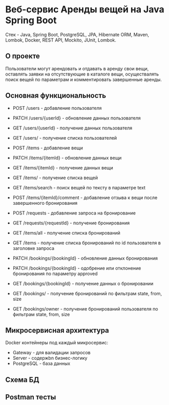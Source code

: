 # Веб-сервис Аренды вещей на Java Spring Boot
Стек - Java, Spring Boot, PostgreSQL, JPA, Hibernate ORM, Maven, Lombok, Docker, REST API, Mockito, JUnit, Lombok.

## О проекте
Пользователи могут арендовать и отдавать в аренду свои вещи, оставлять заявки на отсутствующие в каталоге вещи, осуществалять поиск вещей по параметрам и комментировать завершенные аренды.

## Основная функциональность
- POST /users - добавление пользователя
- PATCH /users/{userId} - обновление данных пользователя
- GET /users/{userId} - получение данных пользователя
- GET /users/ - получение списка пользователей

- POST /items - добавление вещи
- PATCH /items/{itemId} - обновление данных вещи
- GET /items/{itemId} - получение данных вещи
- GET /items/ - получение списка вещей
- GET /items/search - поиск вещей по тексту в параметре text
- POST /items/{itemId}/comment - добавление отзыва к вещи после завершенного бронирования

- POST /requests - добавление запроса на бронирование
- GET /requests/{requestId} - получение бронирования
- GET /items/all - получение списка бронирований
- GET /items - получение списка бронирований по id пользователя в заголовке запроса

- PATCH /bookings/{bookingId} - обновление данных бронирования
- PATCH /bookings/{bookingId} - одобрение или отклонение бронирования по параметру approved
- GET /bookings/{bookingId} - получение данных о бронировании
- GET /bookings/ - получение бронирований по фильтрам state, from, size
- GET /bookings/owner - получение бронирований пользователя по фильтрам state, from, size

## Микросервисная архитектура
Docker контейнеры под каждый микросервис:
* Gateway - для валидации запросов
* Server - содержbn бизнес-логику
* PostgreSQL - база данных

## Схема БД

## Postman тесты
